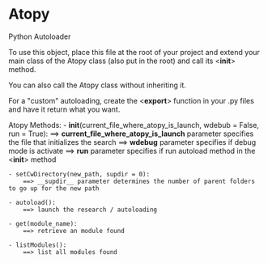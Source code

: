 # Atopy
Python Autoloader


To use this object, place this file at the root of your project and extend your main class of the Atopy class (also put in the root) and call its <__init__> method.

You can also call the Atopy class without inheriting it.

For a "custom" autoloading, create the <__export__> function in your .py files and have it return what you want.

Atopy Methods:
	- __init__(current_file_where_atopy_is_launch, wdebub = False, run = True):
		 ==> __current_file_where_atopy_is_launch__ parameter specifies the file that initializes the search
		 ==> __wdebug__ parameter specifies if debug mode is activate
		 ==> __run__ parameter specifies if run autoload method in the <__init__> method

	- setCwDirectory(new_path, supdir = 0):
		==> __supdir__ parameter determines the number of parent folders to go up for the new path

	- autoload():
		==> launch the research / autoloading

	- get(module_name):
		==> retrieve an module found

	- listModules():
		==> list all modules found